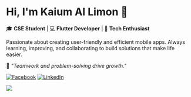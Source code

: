# Hi, I'm Kaium Al Limon 👋  

🎓 **CSE Student** | 💻 **Flutter Developer** | 🚀 **Tech Enthusiast**  

Passionate about creating user-friendly and efficient mobile apps. Always learning, improving, and collaborating to build solutions that make life easier.  

🌱 *"Teamwork and problem-solving drive growth."*  


[![Facebook](https://img.shields.io/badge/Facebook-%231877F2.svg?logo=Facebook&logoColor=white)](https://facebook.com/lemon.exee) [![LinkedIn](https://img.shields.io/badge/LinkedIn-%230077B5.svg?logo=linkedin&logoColor=white)](https://linkedin.com/in/kaiumallimon) 


![](https://github-readme-streak-stats.herokuapp.com/?user=kaiumallimon&theme=default&hide_border=false)

